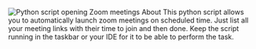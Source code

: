 ![Python script opening Zoom meetings](https://github.com/user-attachments/assets/49354eb0-1626-4787-98c9-74343042fbfd)
About
This python script allows you to automatically launch zoom meetings on scheduled time. Just list all your meeting links with their time to join and then done. Keep the script running in the taskbar or your IDE for it to be able to perform the task.
